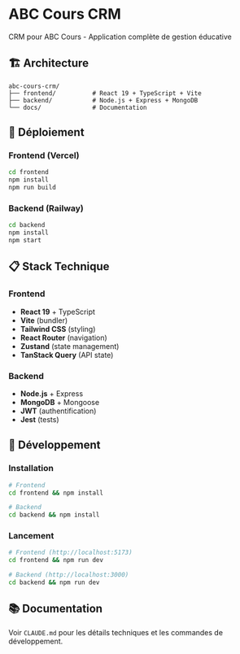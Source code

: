 # ABC Cours CRM

CRM pour ABC Cours - Application complète de gestion éducative

## 🏗️ Architecture

```
abc-cours-crm/
├── frontend/          # React 19 + TypeScript + Vite
├── backend/           # Node.js + Express + MongoDB
└── docs/              # Documentation
```

## 🚀 Déploiement

### Frontend (Vercel)
```bash
cd frontend
npm install
npm run build
```

### Backend (Railway)
```bash
cd backend
npm install
npm start
```

## 📋 Stack Technique

### Frontend
- **React 19** + TypeScript
- **Vite** (bundler)
- **Tailwind CSS** (styling)
- **React Router** (navigation)
- **Zustand** (state management)
- **TanStack Query** (API state)

### Backend
- **Node.js** + Express
- **MongoDB** + Mongoose
- **JWT** (authentification)
- **Jest** (tests)

## 🔧 Développement

### Installation
```bash
# Frontend
cd frontend && npm install

# Backend
cd backend && npm install
```

### Lancement
```bash
# Frontend (http://localhost:5173)
cd frontend && npm run dev

# Backend (http://localhost:3000)
cd backend && npm run dev
```

## 📚 Documentation

Voir `CLAUDE.md` pour les détails techniques et les commandes de développement.
